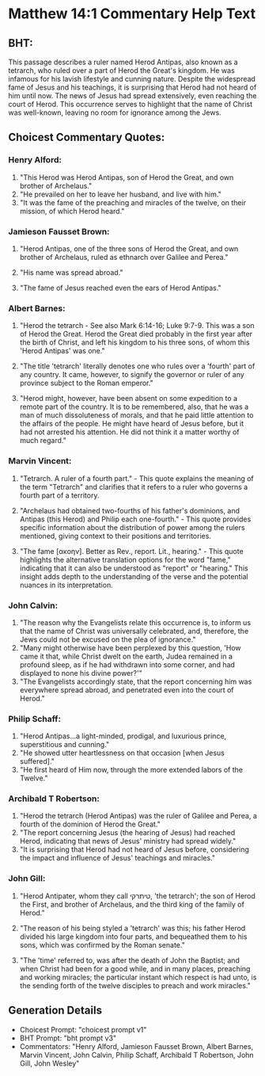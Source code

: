 # Matthew 14:1 Commentary Help Text

## BHT:
This passage describes a ruler named Herod Antipas, also known as a tetrarch, who ruled over a part of Herod the Great's kingdom. He was infamous for his lavish lifestyle and cunning nature. Despite the widespread fame of Jesus and his teachings, it is surprising that Herod had not heard of him until now. The news of Jesus had spread extensively, even reaching the court of Herod. This occurrence serves to highlight that the name of Christ was well-known, leaving no room for ignorance among the Jews.

## Choicest Commentary Quotes:
### Henry Alford:
1. "This Herod was Herod Antipas, son of Herod the Great, and own brother of Archelaus."
2. "He prevailed on her to leave her husband, and live with him."
3. "It was the fame of the preaching and miracles of the twelve, on their mission, of which Herod heard."

### Jamieson Fausset Brown:
1. "Herod Antipas, one of the three sons of Herod the Great, and own brother of Archelaus, ruled as ethnarch over Galilee and Perea." 

2. "His name was spread abroad." 

3. "The fame of Jesus reached even the ears of Herod Antipas."

### Albert Barnes:
1. "Herod the tetrarch - See also Mark 6:14-16; Luke 9:7-9. This was a son of Herod the Great. Herod the Great died probably in the first year after the birth of Christ, and left his kingdom to his three sons, of whom this 'Herod Antipas' was one." 

2. "The title 'tetrarch' literally denotes one who rules over a 'fourth' part of any country. It came, however, to signify the governor or ruler of any province subject to the Roman emperor." 

3. "Herod might, however, have been absent on some expedition to a remote part of the country. It is to be remembered, also, that he was a man of much dissoluteness of morals, and that he paid little attention to the affairs of the people. He might have heard of Jesus before, but it had not arrested his attention. He did not think it a matter worthy of much regard."

### Marvin Vincent:
1. "Tetrarch. A ruler of a fourth part." - This quote explains the meaning of the term "Tetrarch" and clarifies that it refers to a ruler who governs a fourth part of a territory. 

2. "Archelaus had obtained two-fourths of his father's dominions, and Antipas (this Herod) and Philip each one-fourth." - This quote provides specific information about the distribution of power among the rulers mentioned, giving context to their positions and territories.

3. "The fame [ακοην]. Better as Rev., report. Lit., hearing." - This quote highlights the alternative translation options for the word "fame," indicating that it can also be understood as "report" or "hearing." This insight adds depth to the understanding of the verse and the potential nuances in its interpretation.

### John Calvin:
1. "The reason why the Evangelists relate this occurrence is, to inform us that the name of Christ was universally celebrated, and, therefore, the Jews could not be excused on the plea of ignorance."
2. "Many might otherwise have been perplexed by this question, 'How came it that, while Christ dwelt on the earth, Judea remained in a profound sleep, as if he had withdrawn into some corner, and had displayed to none his divine power?'"
3. "The Evangelists accordingly state, that the report concerning him was everywhere spread abroad, and penetrated even into the court of Herod."

### Philip Schaff:
1. "Herod Antipas...a light-minded, prodigal, and luxurious prince, superstitious and cunning."
2. "He showed utter heartlessness on that occasion [when Jesus suffered]."
3. "He first heard of Him now, through the more extended labors of the Twelve."

### Archibald T Robertson:
1. "Herod the tetrarch (Herod Antipas) was the ruler of Galilee and Perea, a fourth of the dominion of Herod the Great."
2. "The report concerning Jesus (the hearing of Jesus) had reached Herod, indicating that news of Jesus' ministry had spread widely."
3. "It is surprising that Herod had not heard of Jesus before, considering the impact and influence of Jesus' teachings and miracles."

### John Gill:
1. "Herod Antipater, whom they call טיתרקי, 'the tetrarch'; the son of Herod the First, and brother of Archelaus, and the third king of the family of Herod." 

2. "The reason of his being styled a 'tetrarch' was this; his father Herod divided his large kingdom into four parts, and bequeathed them to his sons, which was confirmed by the Roman senate."

3. "The 'time' referred to, was after the death of John the Baptist; and when Christ had been for a good while, and in many places, preaching and working miracles; the particular instant which respect is had unto, is the sending forth of the twelve disciples to preach and work miracles."


## Generation Details
- Choicest Prompt: "choicest prompt v1"
- BHT Prompt: "bht prompt v3"
- Commentators: "Henry Alford, Jamieson Fausset Brown, Albert Barnes, Marvin Vincent, John Calvin, Philip Schaff, Archibald T Robertson, John Gill, John Wesley"

